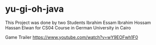 # yu-gi-oh-java
This Project was done by two Students 
Ibrahim Essam Ibrahim 
Hossam Hassan Elwan 
for CS04 Course in German University in Cairo

Game Trailer 
https://www.youtube.com/watch?v=wY9EOFwh1F0
